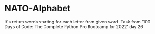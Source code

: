 # NATO-Alphabet
It's return words starting for each letter from given word.
Task from '100 Days of Code: The Complete Python Pro Bootcamp for 2022' day 26
